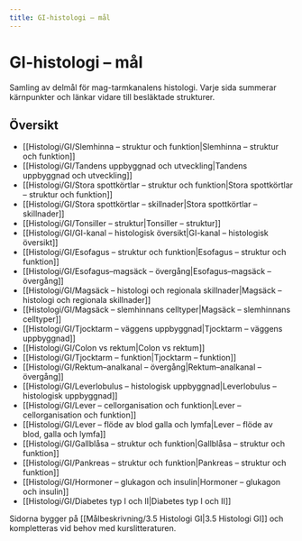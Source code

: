 ```yaml
---
title: GI-histologi – mål
---
```


# GI-histologi – mål

Samling av delmål för mag-tarmkanalens histologi. Varje sida summerar kärnpunkter och länkar vidare till besläktade strukturer.

## Översikt
- [[Histologi/GI/Slemhinna – struktur och funktion|Slemhinna – struktur och funktion]]
- [[Histologi/GI/Tandens uppbyggnad och utveckling|Tandens uppbyggnad och utveckling]]
- [[Histologi/GI/Stora spottkörtlar – struktur och funktion|Stora spottkörtlar – struktur och funktion]]
- [[Histologi/GI/Stora spottkörtlar – skillnader|Stora spottkörtlar – skillnader]]
- [[Histologi/GI/Tonsiller – struktur|Tonsiller – struktur]]
- [[Histologi/GI/GI-kanal – histologisk översikt|GI-kanal – histologisk översikt]]
- [[Histologi/GI/Esofagus – struktur och funktion|Esofagus – struktur och funktion]]
- [[Histologi/GI/Esofagus–magsäck – övergång|Esofagus–magsäck – övergång]]
- [[Histologi/GI/Magsäck – histologi och regionala skillnader|Magsäck – histologi och regionala skillnader]]
- [[Histologi/GI/Magsäck – slemhinnans celltyper|Magsäck – slemhinnans celltyper]]
- [[Histologi/GI/Tjocktarm – väggens uppbyggnad|Tjocktarm – väggens uppbyggnad]]
- [[Histologi/GI/Colon vs rektum|Colon vs rektum]]
- [[Histologi/GI/Tjocktarm – funktion|Tjocktarm – funktion]]
- [[Histologi/GI/Rektum–analkanal – övergång|Rektum–analkanal – övergång]]
- [[Histologi/GI/Leverlobulus – histologisk uppbyggnad|Leverlobulus – histologisk uppbyggnad]]
- [[Histologi/GI/Lever – cellorganisation och funktion|Lever – cellorganisation och funktion]]
- [[Histologi/GI/Lever – flöde av blod galla och lymfa|Lever – flöde av blod, galla och lymfa]]
- [[Histologi/GI/Gallblåsa – struktur och funktion|Gallblåsa – struktur och funktion]]
- [[Histologi/GI/Pankreas – struktur och funktion|Pankreas – struktur och funktion]]
- [[Histologi/GI/Hormoner – glukagon och insulin|Hormoner – glukagon och insulin]]
- [[Histologi/GI/Diabetes typ I och II|Diabetes typ I och II]]

Sidorna bygger på [[Målbeskrivning/3.5 Histologi GI|3.5 Histologi GI]] och kompletteras vid behov med kurslitteraturen.
